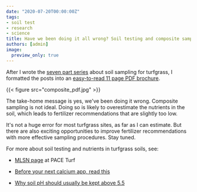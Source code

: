 ```yaml
---
date: "2020-07-20T00:00:00Z"
tags:
- soil test
- research
- science
title: Have we been doing it all wrong? Soil testing and composite samples
authors: [admin]
image:
  preview_only: true
---
```


After I wrote the [seven part series](https://www.asianturfgrass.com/2020-02-09-composite-samples-7/) about soil sampling for turfgrass, I formatted the posts into an [easy-to-read 11 page PDF brochure](http://www.files.asianturfgrass.com/202002_composite_sampling.pdf).

{{< figure src="composite_pdf.jpg" >}}

The take-home message is yes, we've been doing it wrong. Composite sampling is not ideal. Doing so is likely to overestimate the nutrients in the soil, which leads to fertilizer recommendations that are slightly too low.

It's not a huge error for most turfgrass sites, as far as I can estimate. But there are also exciting opportunities to improve fertilizer recommendations with more effective sampling procedures. Stay tuned.

For more about soil testing and nutrients in turfgrass soils, see:

* [MLSN page](https://www.paceturf.org/index.php/journal/minimum_level_for_sustainable_nutrition) at PACE Turf

* [Before your next calcium app, read this](https://www.asianturfgrass.com/2020-02-23-before-next-calcium-app-read-this/)

* [Why soil pH should usually be kept above 5.5](https://www.asianturfgrass.com/2020-03-14-why-ph-5-point-5/)

